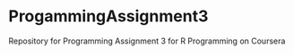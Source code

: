 ProgammingAssignment3
=====================

Repository for Programming Assignment 3 for R Programming on Coursera
